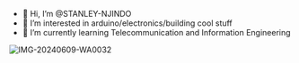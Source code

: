 - 👋 Hi, I’m @STANLEY-NJINDO
- 👀 I’m interested in arduino/electronics/building cool stuff
- 🌱 I’m currently learning Telecommunication and Information Engineering

![IMG-20240609-WA0032](https://github.com/user-attachments/assets/5901aaf2-2223-4d1a-92fe-d87b3f6ce59b)

<!---
STANLEY-NJINDO/STANLEY-NJINDO is a ✨ special ✨ repository because its `README.md` (this file) appears on your GitHub profile.
You can click the Preview link to take a look at your changes.
--->
